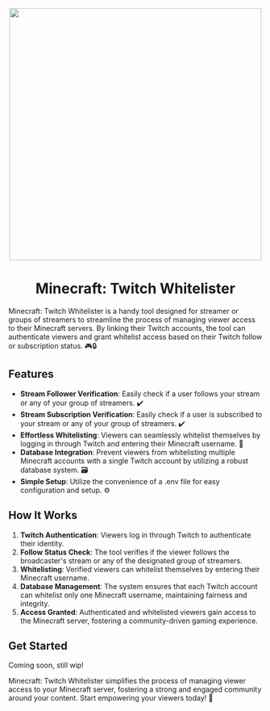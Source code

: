 <p align="center">
    <img src="https://i.imgur.com/yFu8WBx.png" width="500">
</p>
<h1 align="center">
	Minecraft: Twitch Whitelister
</h1>
Minecraft: Twitch Whitelister is a handy tool designed for streamer or groups of streamers to streamline the process of managing viewer access to their Minecraft servers. By linking their Twitch accounts, the tool can authenticate viewers and grant whitelist access based on their Twitch follow or subscription status. 🎮🔒

## Features

- **Stream Follower Verification**: Easily check if a user follows your stream or any of your group of streamers. ✔️
- **Stream Subscription Verification**: Easily check if a user is subscribed to your stream or any of your group of streamers. ✔️
- **Effortless Whitelisting**: Viewers can seamlessly whitelist themselves by logging in through Twitch and entering their Minecraft username. 📝
- **Database Integration**: Prevent viewers from whitelisting multiple Minecraft accounts with a single Twitch account by utilizing a robust database system. 🗃️
- **Simple Setup**: Utilize the convenience of a .env file for easy configuration and setup. ⚙️

## How It Works

1. **Twitch Authentication**: Viewers log in through Twitch to authenticate their identity.
2. **Follow Status Check**: The tool verifies if the viewer follows the broadcaster's stream or any of the designated group of streamers.
3. **Whitelisting**: Verified viewers can whitelist themselves by entering their Minecraft username.
4. **Database Management**: The system ensures that each Twitch account can whitelist only one Minecraft username, maintaining fairness and integrity.
5. **Access Granted**: Authenticated and whitelisted viewers gain access to the Minecraft server, fostering a community-driven gaming experience.

## Get Started

Coming soon, still wip!

Minecraft: Twitch Whitelister simplifies the process of managing viewer access to your Minecraft server, fostering a strong and engaged community around your content. Start empowering your viewers today! 🚀
